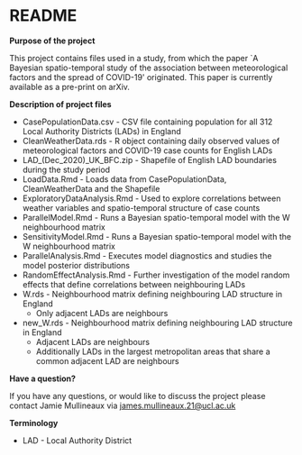 # README
**Purpose of the project**

This project contains files used in a study, from which the paper `A Bayesian spatio-temporal study of the association between meteorological factors and the spread of COVID-19' originated. This paper is currently available as a pre-print on arXiv.

**Description of project files**
- CasePopulationData.csv - CSV file containing population for all 312 Local Authority Districts (LADs) in England
- CleanWeatherData.rds - R object containing daily observed values of meteorological factors and COVID-19 case counts for English LADs
- LAD_(Dec_2020)_UK_BFC.zip - Shapefile of English LAD boundaries during the study period
- LoadData.Rmd - Loads data from CasePopulationData, CleanWeatherData and the Shapefile
- ExploratoryDataAnalysis.Rmd - Used to explore correlations between weather variables and spatio-temporal structure of case counts
- ParallelModel.Rmd - Runs a Bayesian spatio-temporal model with the W neighbourhood matrix
- SensitivityModel.Rmd - Runs a Bayesian spatio-temporal model with the W neighbourhood matrix 
- ParallelAnalysis.Rmd - Executes model diagnostics and studies the model posterior distributions
- RandomEffectAnalysis.Rmd - Further investigation of the model random effects that define correlations between neighbouring LADs
- W.rds - Neighbourhood matrix defining neighbouring LAD structure in England
  - Only adjacent LADs are neighbours  
- new_W.rds - Neighbourhood matrix defining neighbouring LAD structure in England
  - Adjacent LADs are neighbours
  - Additionally LADs in the largest metropolitan areas that share a common adjacent LAD are neighbours

**Have a question?**

If you have any questions, or would like to discuss the project please contact Jamie Mullineaux via james.mullineaux.21@ucl.ac.uk

**Terminology**
- LAD - Local Authority District
